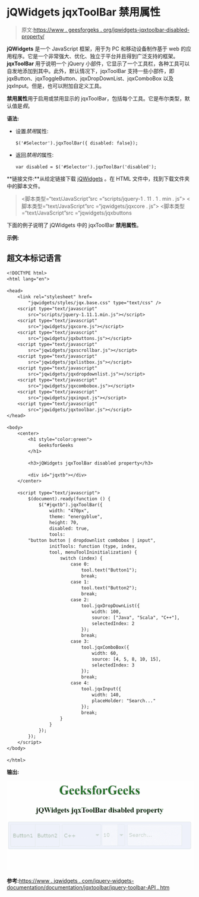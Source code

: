 # jQWidgets jqxToolBar 禁用属性

> 原文:[https://www . geesforgeks . org/jqwidgets-jqxtoolbar-disabled-property/](https://www.geeksforgeeks.org/jqwidgets-jqxtoolbar-disabled-property/)

**jQWidgets** 是一个 JavaScript 框架，用于为 PC 和移动设备制作基于 web 的应用程序。它是一个非常强大、优化、独立于平台并且得到广泛支持的框架。 **jqxToolBar** 用于说明一个 jQuery 小部件，它显示了一个工具栏，各种工具可以自发地添加到其中。此外，默认情况下，jqxToolBar 支持一些小部件，即 jqxButton、jqxToggleButton、jqxDropDownList、jqxComboBox 以及 jqxInput。但是，也可以附加自定义工具。

**禁用属性**用于启用或禁用显示的 jqxToolBar，包括每个工具。它是布尔类型，默认值是*假*。

**语法:**

*   设置*禁用*属性:

    ```
    $('#Selector').jqxToolBar({ disabled: false});
    ```

*   返回*禁用的*属性:

    ```
    var disabled = $('#Selector').jqxToolBar('disabled');
    ```

**链接文件:**从给定链接下载 [jQWidgets](https://www.jqwidgets.com/download/) 。在 HTML 文件中，找到下载文件夹中的脚本文件。

> <link rel="”stylesheet”" href="”jqwidgets/styles/jqx.base.css”" type="”text/css”">
> <脚本类型=“text/JavaScript”src =“scripts/jquery-1 . 11 . 1 . min . js”></脚本>
> <脚本类型=“text/JavaScript”src =“jqwidgets/jqxcore . js”></脚本>
> <脚本类型=“text/JavaScript”src =“jqwidgets/jqxbuttons

下面的例子说明了 jQWidgets 中的 jqxToolBar **禁用属性**。

**示例:**

## 超文本标记语言

```
<!DOCTYPE html>
<html lang="en">

<head>
    <link rel="stylesheet" href=
        "jqwidgets/styles/jqx.base.css" type="text/css" />
    <script type="text/javascript" 
        src="scripts/jquery-1.11.1.min.js"></script>
    <script type="text/javascript" 
        src="jqwidgets/jqxcore.js"></script>
    <script type="text/javascript" 
        src="jqwidgets/jqxbuttons.js"></script>
    <script type="text/javascript" 
        src="jqwidgets/jqxscrollbar.js"></script>
    <script type="text/javascript" 
        src="jqwidgets/jqxlistbox.js"></script>
    <script type="text/javascript" 
        src="jqwidgets/jqxdropdownlist.js"></script>
    <script type="text/javascript" 
        src="jqwidgets/jqxcombobox.js"></script>
    <script type="text/javascript" 
        src="jqwidgets/jqxinput.js"></script>
    <script type="text/javascript" 
        src="jqwidgets/jqxtoolbar.js"></script>
</head>

<body>
    <center>
        <h1 style="color:green">
            GeeksforGeeks
        </h1>

        <h3>jQWidgets jqxToolBar disabled property</h3>

        <div id="jqxtb"></div>
    </center>

    <script type="text/javascript">
        $(document).ready(function () {
            $("#jqxtb").jqxToolBar({
                width: "470px",
                theme: "energyblue",
                height: 70,
                disabled: true,
                tools: 
        "button button | dropdownlist combobox | input",
                initTools: function (type, index, 
                tool, menuToolIninitialization) {
                    switch (index) {
                        case 0:
                            tool.text("Button1");
                            break;
                        case 1:
                            tool.text("Button2");
                            break;
                        case 2:
                            tool.jqxDropDownList({
                                width: 100,
                                source: ["Java", "Scala", "C++"],
                                selectedIndex: 2
                            });
                            break;
                        case 3:
                            tool.jqxComboBox({
                                width: 60,
                                source: [4, 5, 8, 10, 15],
                                selectedIndex: 3
                            });
                            break;
                        case 4:
                            tool.jqxInput({
                                width: 140,
                                placeHolder: "Search..."
                            });
                            break;
                    }
                }
            });
        });
    </script>
</body>

</html>
```

**输出:**

![](img/b9ea0981dfbc8555f994eb8290022528.png)

**参考:**[https://www . jqwidgets . com/jquery-widgets-documentation/documentation/jqxtoolbar/jquery-toolbar-API . htm](https://www.jqwidgets.com/jquery-widgets-documentation/documentation/jqxtoolbar/jquery-toolbar-api.htm)